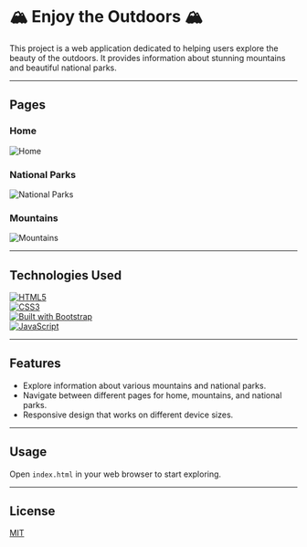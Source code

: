 # 🏔️ Enjoy the Outdoors 🏔️

This project is a web application dedicated to helping users explore the beauty of the outdoors. It provides information about stunning mountains and beautiful national parks.

---

## Pages

### Home
![Home](./images/Screenshot%202024-05-07%20at%207.37.56 AM.png)
### National Parks
![National Parks](./images/Screenshot%202024-05-07%20at%207.38.12 AM.png)
### Mountains
![Mountains](./images/Screenshot%202024-05-07%20at%208.18.32 AM.png)

---

## Technologies Used

[![HTML5](https://img.shields.io/badge/Built_with-HTML5-E34F26?style=flat-square&logo=html5)](https://developer.mozilla.org/en-US/docs/Web/Guide/HTML/HTML5) <br>
[![CSS3](https://img.shields.io/badge/Built_with-CSS3-1572B6?style=flat-square&logo=css3)](https://developer.mozilla.org/en-US/docs/Web/CSS) <br>
[![Built with Bootstrap](https://img.shields.io/badge/Built_with-Bootstrap-563d7c?style=flat-square&logo=bootstrap)](https://getbootstrap.com/) <br>
[![JavaScript](https://img.shields.io/badge/Built_with-JavaScript-yellow?style=for-the-badge&logo=javascript)](https://www.javascript.com/) <br>

---

## Features

- Explore information about various mountains and national parks.
- Navigate between different pages for home, mountains, and national parks.
- Responsive design that works on different device sizes.

---

## Usage

Open `index.html` in your web browser to start exploring.

---

## License

[MIT](https://choosealicense.com/licenses/mit/)